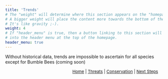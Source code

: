 ```yaml
---
title: 'Trends'
# The "weight" will determine where this section appears on the "homepage".
# A bigger weight will place the content more towards the bottom of the page.
# It's like gravity ;-).
weight: 4
# If "header_menu" is true, then a button linking to this section will be placed
# into the header menu at the top of the homepage.
header_menu: true
---
```


Without historical data, trends are impossible to ascertain for all species except for Bumble Bees (coming soon)


<p style="font-size: 10pt; text-align: right; margin-right: 3%"><a href="https://vtecostudies.github.io/SoBees_LandingPage/">Home</a> | <a href="https://vtecostudies.github.io/SoBees_Threats/">Threats</a> | <a href="https://vtecostudies.github.io/SoBees_Conservation/">Conservation</a> | <a href="https://vtecostudies.github.io/SoBees_Next_Steps/">Next Steps</a></p>